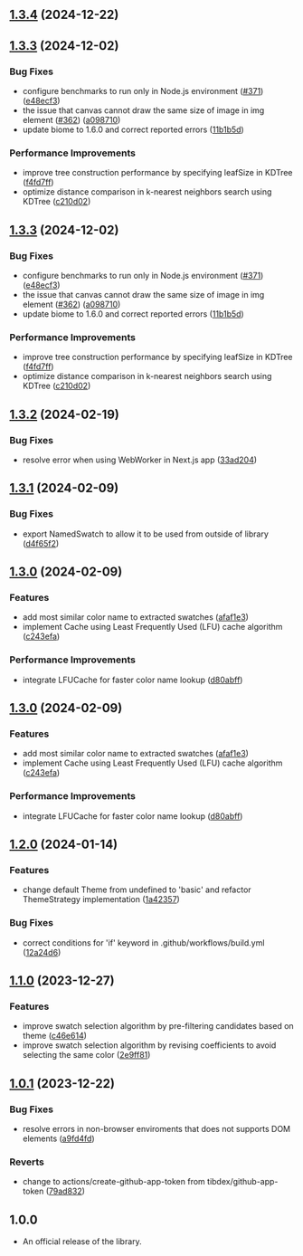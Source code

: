 ## [1.3.4](https://github.com/t28hub/auto-palette-ts/compare/v1.3.3...v1.3.4) (2024-12-22)

## [1.3.3](https://github.com/t28hub/auto-palette-ts/compare/v1.3.2...v1.3.3) (2024-12-02)

### Bug Fixes

* configure benchmarks to run only in Node.js environment ([#371](https://github.com/t28hub/auto-palette-ts/issues/371)) ([e48ecf3](https://github.com/t28hub/auto-palette-ts/commit/e48ecf38d86fac5511b055a71b3d32473b2b0bfe))
* the issue that canvas cannot draw the same size of image in img element ([#362](https://github.com/t28hub/auto-palette-ts/issues/362)) ([a098710](https://github.com/t28hub/auto-palette-ts/commit/a098710bc7d1dcfa4b8890f63eb683a76d707f85))
* update biome to 1.6.0 and correct reported errors ([11b1b5d](https://github.com/t28hub/auto-palette-ts/commit/11b1b5d7dbcd446c2baf786987e1d7e6edffb357))

### Performance Improvements

* improve tree construction performance by specifying leafSize in KDTree ([f4fd7ff](https://github.com/t28hub/auto-palette-ts/commit/f4fd7ff7e77678cc81e458685c1a2fd387e4e92a))
* optimize distance comparison in k-nearest neighbors search using KDTree ([c210d02](https://github.com/t28hub/auto-palette-ts/commit/c210d026d60b396d87bb39bc475e70078bd6f43e))

## [1.3.3](https://github.com/t28hub/auto-palette-ts/compare/v1.3.2...v1.3.3) (2024-12-02)

### Bug Fixes

* configure benchmarks to run only in Node.js environment ([#371](https://github.com/t28hub/auto-palette-ts/issues/371)) ([e48ecf3](https://github.com/t28hub/auto-palette-ts/commit/e48ecf38d86fac5511b055a71b3d32473b2b0bfe))
* the issue that canvas cannot draw the same size of image in img element ([#362](https://github.com/t28hub/auto-palette-ts/issues/362)) ([a098710](https://github.com/t28hub/auto-palette-ts/commit/a098710bc7d1dcfa4b8890f63eb683a76d707f85))
* update biome to 1.6.0 and correct reported errors ([11b1b5d](https://github.com/t28hub/auto-palette-ts/commit/11b1b5d7dbcd446c2baf786987e1d7e6edffb357))

### Performance Improvements

* improve tree construction performance by specifying leafSize in KDTree ([f4fd7ff](https://github.com/t28hub/auto-palette-ts/commit/f4fd7ff7e77678cc81e458685c1a2fd387e4e92a))
* optimize distance comparison in k-nearest neighbors search using KDTree ([c210d02](https://github.com/t28hub/auto-palette-ts/commit/c210d026d60b396d87bb39bc475e70078bd6f43e))

## [1.3.2](https://github.com/t28hub/auto-palette-ts/compare/v1.3.1...v1.3.2) (2024-02-19)


### Bug Fixes

* resolve error when using WebWorker in Next.js app ([33ad204](https://github.com/t28hub/auto-palette-ts/commit/33ad2044f0e52673b6a918f18d0512596a8785f1))

## [1.3.1](https://github.com/t28hub/auto-palette-ts/compare/v1.3.0...v1.3.1) (2024-02-09)


### Bug Fixes

* export NamedSwatch to allow it to be used from outside of library ([d4f65f2](https://github.com/t28hub/auto-palette-ts/commit/d4f65f205389546fde0efd6122e58b1e7c8a2974))

## [1.3.0](https://github.com/t28hub/auto-palette-ts/compare/v1.2.0...v1.3.0) (2024-02-09)


### Features

* add most similar color name to extracted swatches ([afaf1e3](https://github.com/t28hub/auto-palette-ts/commit/afaf1e3584d9bb39cee77dc86a42f1f8008d4b45))
* implement Cache using Least Frequently Used (LFU) cache algorithm ([c243efa](https://github.com/t28hub/auto-palette-ts/commit/c243efaa4b57109d721fae27dd72a6c6b092c285))


### Performance Improvements

* integrate LFUCache for faster color name lookup ([d80abff](https://github.com/t28hub/auto-palette-ts/commit/d80abff96cee5bc7cfe3e20c84ad919bae4d7a4b))

## [1.3.0](https://github.com/t28hub/auto-palette-ts/compare/v1.2.0...v1.3.0) (2024-02-09)


### Features

* add most similar color name to extracted swatches ([afaf1e3](https://github.com/t28hub/auto-palette-ts/commit/afaf1e3584d9bb39cee77dc86a42f1f8008d4b45))
* implement Cache using Least Frequently Used (LFU) cache algorithm ([c243efa](https://github.com/t28hub/auto-palette-ts/commit/c243efaa4b57109d721fae27dd72a6c6b092c285))


### Performance Improvements

* integrate LFUCache for faster color name lookup ([d80abff](https://github.com/t28hub/auto-palette-ts/commit/d80abff96cee5bc7cfe3e20c84ad919bae4d7a4b))

## [1.2.0](https://github.com/t28hub/auto-palette-ts/compare/v1.1.0...v1.2.0) (2024-01-14)


### Features

* change default Theme from undefined to 'basic' and refactor ThemeStrategy implementation ([1a42357](https://github.com/t28hub/auto-palette-ts/commit/1a423571a5e73953b7b9c9e1abd52b06f39b6c7f))


### Bug Fixes

* correct conditions for 'if' keyword in .github/workflows/build.yml ([12a24d6](https://github.com/t28hub/auto-palette-ts/commit/12a24d69288885aeecac795be4c30c42d0677e35))

## [1.1.0](https://github.com/t28hub/auto-palette-ts/compare/v1.0.1...v1.1.0) (2023-12-27)


### Features

* improve swatch selection algorithm by pre-filtering candidates based on theme ([c46e614](https://github.com/t28hub/auto-palette-ts/commit/c46e614887aaf60b90e15d2fd630844a0742c472))
* improve swatch selection algorithm by revising coefficients to avoid selecting the same color ([2e9ff81](https://github.com/t28hub/auto-palette-ts/commit/2e9ff8197fca0850ca4137d92a6779b5056ea99e))

## [1.0.1](https://github.com/t28hub/auto-palette-ts/compare/v1.0.0...v1.0.1) (2023-12-22)


### Bug Fixes

* resolve errors in non-browser enviroments that does not supports DOM elements ([a9fd4fd](https://github.com/t28hub/auto-palette-ts/commit/a9fd4fdfdcd53ea34fa64ea46da1b8a4ed728d44))


### Reverts

* change to actions/create-github-app-token from tibdex/github-app-token ([79ad832](https://github.com/t28hub/auto-palette-ts/commit/79ad8324926560869f040c7c55f14af782336ee3))

## 1.0.0
- An official release of the library.
